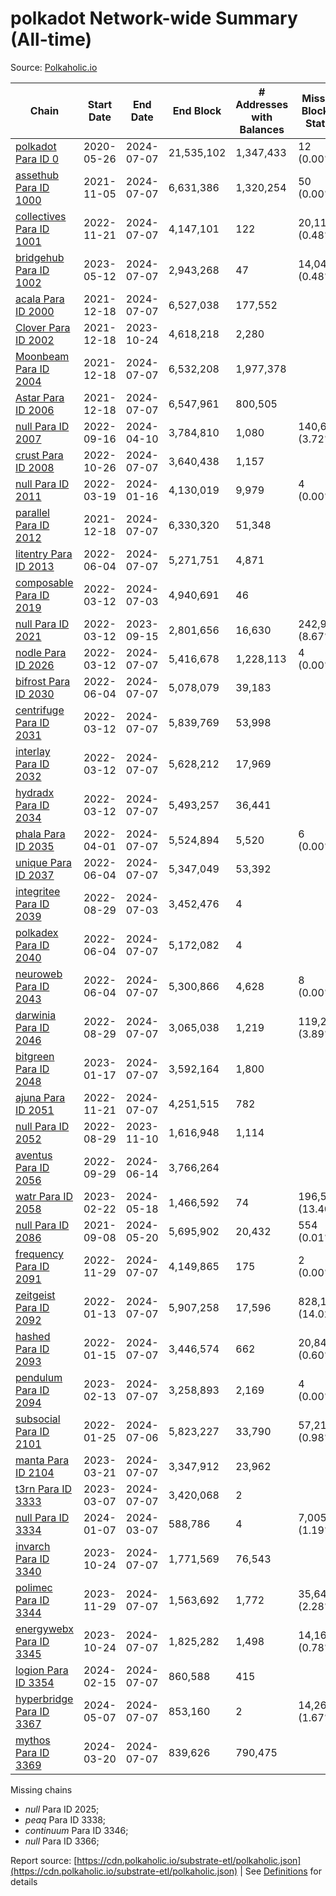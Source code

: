 # polkadot Network-wide Summary (All-time)

Source: [Polkaholic.io](https://polkaholic.io)


| Chain            | Start Date | End Date | End Block | # Addresses with Balances | Missing Blocks / Status |
| ---------------- | ---------- | ---------| --------- | ------------------------- | ----------------------- |
| [polkadot Para ID 0](/polkadot/0-polkadot) | 2020-05-26 | 2024-07-07 | 21,535,102 |  1,347,433 | 12 (0.00%)  |
| [assethub Para ID 1000](/polkadot/1000-assethub) | 2021-11-05 | 2024-07-07 | 6,631,386 |  1,320,254 | 50 (0.00%)  |
| [collectives Para ID 1001](/polkadot/1001-collectives) | 2022-11-21 | 2024-07-07 | 4,147,101 |  122 | 20,113 (0.48%)  |
| [bridgehub Para ID 1002](/polkadot/1002-bridgehub) | 2023-05-12 | 2024-07-07 | 2,943,268 |  47 | 14,046 (0.48%)  |
| [acala Para ID 2000](/polkadot/2000-acala) | 2021-12-18 | 2024-07-07 | 6,527,038 |  177,552 |    |
| [Clover Para ID 2002](/polkadot/2002-clover) | 2021-12-18 | 2023-10-24 | 4,618,218 |  2,280 |    |
| [Moonbeam Para ID 2004](/polkadot/2004-moonbeam) | 2021-12-18 | 2024-07-07 | 6,532,208 |  1,977,378 |    |
| [Astar Para ID 2006](/polkadot/2006-astar) | 2021-12-18 | 2024-07-07 | 6,547,961 |  800,505 |    |
| [null Para ID 2007](/polkadot/2007-kapex) | 2022-09-16 | 2024-04-10 | 3,784,810 |  1,080 | 140,668 (3.72%)  |
| [crust Para ID 2008](/polkadot/2008-crust) | 2022-10-26 | 2024-07-07 | 3,640,438 |  1,157 |    |
| [null Para ID 2011](/polkadot/2011-equilibrium) | 2022-03-19 | 2024-01-16 | 4,130,019 |  9,979 | 4 (0.00%)  |
| [parallel Para ID 2012](/polkadot/2012-parallel) | 2021-12-18 | 2024-07-07 | 6,330,320 |  51,348 |    |
| [litentry Para ID 2013](/polkadot/2013-litentry) | 2022-06-04 | 2024-07-07 | 5,271,751 |  4,871 |    |
| [composable Para ID 2019](/polkadot/2019-composable) | 2022-03-12 | 2024-07-03 | 4,940,691 |  46 |    |
| [null Para ID 2021](/polkadot/2021-efinity) | 2022-03-12 | 2023-09-15 | 2,801,656 |  16,630 | 242,949 (8.67%)  |
| [nodle Para ID 2026](/polkadot/2026-nodle) | 2022-03-12 | 2024-07-07 | 5,416,678 |  1,228,113 | 4 (0.00%)  |
| [bifrost Para ID 2030](/polkadot/2030-bifrost) | 2022-06-04 | 2024-07-07 | 5,078,079 |  39,183 |    |
| [centrifuge Para ID 2031](/polkadot/2031-centrifuge) | 2022-03-12 | 2024-07-07 | 5,839,769 |  53,998 |    |
| [interlay Para ID 2032](/polkadot/2032-interlay) | 2022-03-12 | 2024-07-07 | 5,628,212 |  17,969 |    |
| [hydradx Para ID 2034](/polkadot/2034-hydradx) | 2022-03-12 | 2024-07-07 | 5,493,257 |  36,441 |    |
| [phala Para ID 2035](/polkadot/2035-phala) | 2022-04-01 | 2024-07-07 | 5,524,894 |  5,520 | 6 (0.00%)  |
| [unique Para ID 2037](/polkadot/2037-unique) | 2022-06-04 | 2024-07-07 | 5,347,049 |  53,392 |    |
| [integritee Para ID 2039](/polkadot/2039-integritee) | 2022-08-29 | 2024-07-03 | 3,452,476 |  4 |    |
| [polkadex Para ID 2040](/polkadot/2040-polkadex) | 2022-06-04 | 2024-07-07 | 5,172,082 |  4 |    |
| [neuroweb Para ID 2043](/polkadot/2043-neuroweb) | 2022-06-04 | 2024-07-07 | 5,300,866 |  4,628 | 8 (0.00%)  |
| [darwinia Para ID 2046](/polkadot/2046-darwinia) | 2022-08-29 | 2024-07-07 | 3,065,038 |  1,219 | 119,220 (3.89%)  |
| [bitgreen Para ID 2048](/polkadot/2048-bitgreen) | 2023-01-17 | 2024-07-07 | 3,592,164 |  1,800 |    |
| [ajuna Para ID 2051](/polkadot/2051-ajuna) | 2022-11-21 | 2024-07-07 | 4,251,515 |  782 |    |
| [null Para ID 2052](/polkadot/2052-polkadot-parathread-2052) | 2022-08-29 | 2023-11-10 | 1,616,948 |  1,114 |    |
| [aventus Para ID 2056](/polkadot/2056-aventus) | 2022-09-29 | 2024-06-14 | 3,766,264 |   |    |
| [watr Para ID 2058](/polkadot/2058-watr) | 2023-02-22 | 2024-05-18 | 1,466,592 |  74 | 196,567 (13.40%)  |
| [null Para ID 2086](/polkadot/2086-kilt) | 2021-09-08 | 2024-05-20 | 5,695,902 |  20,432 | 554 (0.01%)  |
| [frequency Para ID 2091](/polkadot/2091-frequency) | 2022-11-29 | 2024-07-07 | 4,149,865 |  175 | 2 (0.00%)  |
| [zeitgeist Para ID 2092](/polkadot/2092-zeitgeist) | 2022-01-13 | 2024-07-07 | 5,907,258 |  17,596 | 828,192 (14.02%)  |
| [hashed Para ID 2093](/polkadot/2093-hashed) | 2022-01-15 | 2024-07-07 | 3,446,574 |  662 | 20,847 (0.60%)  |
| [pendulum Para ID 2094](/polkadot/2094-pendulum) | 2023-02-13 | 2024-07-07 | 3,258,893 |  2,169 | 4 (0.00%)  |
| [subsocial Para ID 2101](/polkadot/2101-subsocial) | 2022-01-25 | 2024-07-06 | 5,823,227 |  33,790 | 57,214 (0.98%)  |
| [manta Para ID 2104](/polkadot/2104-manta) | 2023-03-21 | 2024-07-07 | 3,347,912 |  23,962 |    |
| [t3rn Para ID 3333](/polkadot/3333-t3rn) | 2023-03-07 | 2024-07-07 | 3,420,068 |  2 |    |
| [null Para ID 3334](/polkadot/3334-polkadot-parathread-3334) | 2024-01-07 | 2024-03-07 | 588,786 |  4 | 7,005 (1.19%)  |
| [invarch Para ID 3340](/polkadot/3340-invarch) | 2023-10-24 | 2024-07-07 | 1,771,569 |  76,543 |    |
| [polimec Para ID 3344](/polkadot/3344-polimec) | 2023-11-29 | 2024-07-07 | 1,563,692 |  1,772 | 35,644 (2.28%)  |
| [energywebx Para ID 3345](/polkadot/3345-energywebx) | 2023-10-24 | 2024-07-07 | 1,825,282 |  1,498 | 14,163 (0.78%)  |
| [logion Para ID 3354](/polkadot/3354-logion) | 2024-02-15 | 2024-07-07 | 860,588 |  415 |    |
| [hyperbridge Para ID 3367](/polkadot/3367-hyperbridge) | 2024-05-07 | 2024-07-07 | 853,160 |  2 | 14,262 (1.67%)  |
| [mythos Para ID 3369](/polkadot/3369-mythos) | 2024-03-20 | 2024-07-07 | 839,626 |  790,475 |    |

Missing chains


* *null* Para ID 2025; 
* *peaq* Para ID 3338; 
* *continuum* Para ID 3346; 
* *null* Para ID 3366; 

Report source: [https://cdn.polkaholic.io/substrate-etl/polkaholic.json](https://cdn.polkaholic.io/substrate-etl/polkaholic.json) | See [Definitions](/DEFINITIONS.md) for details
